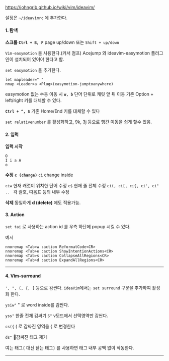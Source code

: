 https://johngrib.github.io/wiki/vim/ideavim/

설정은 `~/ideavimrc` 에 추가한다.
#### 1. 탐색

**스크롤**
**`Ctrl + B, F`** page up/down
또는 `Shift + up/down`

`Vim-easymotion` 을 사용한다.(커서 점프)
Acejump 와 ideavim-easymotion 플러그인이 설치되어 있어야 한다고 함.

`set easymotion` 을 추가한다.
```
let mapleader=" "
nmap <Leader>a <Plug>(easymotion-jumptoanywhere)
```

easymotion 없는 수동 이동 시
**`w, b`**
단어 단위로 캐럿 앞 뒤 이동
기존 Option + left/right 키를 대체할 수 있다.

**`Ctrl + ^, $`**
기존 Home/End 키를 대체할 수 있다

`set relativenumber`  를 활성화하고,
9k, 3j 등으로 행간 이동을 쉽게 할수 있음.


#### 2. 입력

**입력 시작**
```
O
I i a A
o
```

**수정**
**`c (change)`**
`ci` change inside

`ciw` 현재 캐럿이 위치한 단어 수정
`c$` 현재 줄 전체 수정
`ci(, ci[, ci{, ci', ci" .. ` 각 괄호, 따옴표 등의 내부 수정

**삭제**
동일하게 **d (delete)** 에도 적용가능.

#### 3. Action
`set tai` 로 사용하는 action id 를 우측 하단에 popup 시킬 수 있다.

예시
```
nnoremap <Tab>w :action ReformatCode<CR>
nnoremap <Tab>e :action ShowIntentionActions<CR>
nnoremap <Tab>s :action CollapseAllRegions<CR>
nnoremap <Tab>d :action ExpandAllRegions<CR>
```


---

#### 4. Vim-surround
`', ", (, {, [` 등으로 감싼다.
`ideaVim`에서는 `set surround` 구문을 추가하여 활성화 한다.

`ysiw"` 
" 로 word inside를 감싼다.

`yss"`
한줄 전체 감싸기
`S"`
v모드에서 선택영역만 감싼다.

`cs({` 
( 로 감싸진 영역을 { 로 변경한다

`ds"` 
감싸진 태그 제거

여는 태그`{` 대신 닫는 태그`}` 를 사용하면 태그 내부 공백 없이 작동한다. 

---


